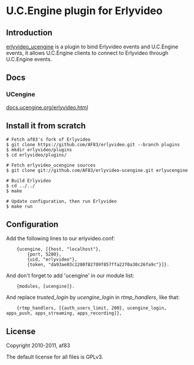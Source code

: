 # U.C.Engine plugin for Erlyvideo

## Introduction

[erlyvideo_ucengine](https://github.com/AF83/erlyvideo-ucengine) is a plugin to bind Erlyvideo events and U.C.Engine events, it allows U.C.Engine clients to connect to Erlyvideo through U.C.Engine events.

## Docs

### UCengine

[docs.ucengine.org/erlyvideo.html](http://docs.ucengine.org/erlyvideo.html)

## Install it from scratch

    # Fetch af83's fork of Erlyvideo
    $ git clone https://github.com/AF83/erlyvideo.git --branch plugins
    $ mkdir erlyvideo/plugins
    $ cd erlyvideo/plugins/

    # Fetch erlyvideo_ucengine sources
    $ git clone git://github.com/AF83/erlyvideo-ucengine.git erlyucengine

    # Build Erlyvideo
    $ cd ../../
    $ make

    # Update configuration, then run Erlyvideo
    $ make run

## Configuration

Add the following lines to our erlyvideo.conf:

        {ucengine, [{host, "localhost"},
            {port, 5280},
            {uid, "erlyvideo"},
            {token, "da93ae03c1280f82709f857ffa22f0a30c26fa9c"}]}.

And don't forget to add 'ucengine' in our module list:

        {modules, [ucengine]}.

And replace *trusted_login* by *ucengine_login* in *rtmp_handlers*, like that:

        {rtmp_handlers, [{auth_users_limit, 200}, ucengine_login, apps_push, apps_streaming, apps_recording]},

## License

Copyright 2010-2011, af83

The default license for all files is GPLv3.
